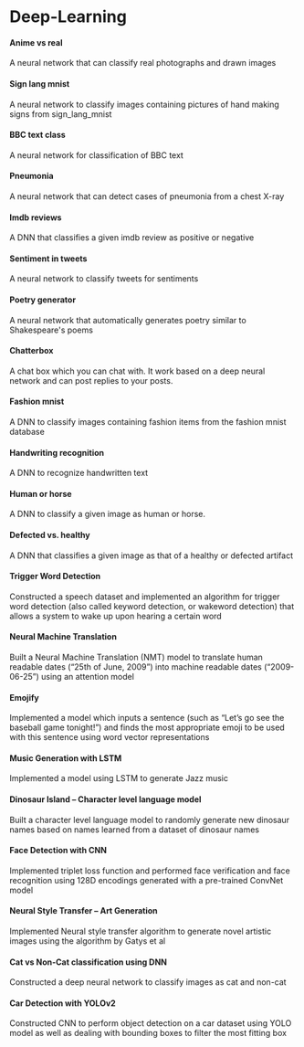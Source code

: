 # Deep-Learning
#### Anime vs real
A neural network that can classify real photographs and drawn images

#### Sign lang mnist
A neural network to classify images containing pictures of hand making signs from sign_lang_mnist

#### BBC text class
A neural network for classification of BBC text

#### Pneumonia
A neural network that can detect cases of pneumonia from a chest X-ray

#### Imdb reviews
A DNN that classifies a given imdb review as positive or negative

#### Sentiment in tweets
A neural network to classify tweets for sentiments

#### Poetry generator
A neural network that automatically generates poetry similar to Shakespeare's poems

#### Chatterbox
A chat box which you can chat with. It work based on a deep neural network and can post replies to your posts.

#### Fashion mnist
A DNN to classify images containing fashion items from the fashion mnist database

#### Handwriting recognition
A DNN to recognize handwritten text

#### Human or horse
A DNN to classify a given image as human or horse.

#### Defected vs. healthy
A DNN that classifies a given image as that of a healthy or defected artifact

#### Trigger Word Detection
Constructed a speech dataset and implemented an algorithm for trigger word detection (also called keyword detection, or wakeword detection) that allows a system to wake up upon hearing a certain word

#### Neural Machine Translation
Built a Neural Machine Translation (NMT) model to translate human readable dates (“25th of June, 2009”) into machine readable dates (“2009-06-25”) using an attention model

#### Emojify
Implemented a model which inputs a sentence (such as “Let’s go see the baseball game tonight!”) and finds the most appropriate emoji to be used with this sentence using word vector representations

#### Music Generation with LSTM
Implemented a model using LSTM to generate Jazz music

#### Dinosaur Island – Character level language model
Built a character level language model to randomly generate new dinosaur names based on names learned from a dataset of dinosaur names

#### Face Detection with CNN
Implemented triplet loss function and performed face verification and face recognition using 128D encodings generated with a pre-trained ConvNet model

#### Neural Style Transfer – Art Generation
Implemented Neural style transfer algorithm to generate novel artistic images using the algorithm by Gatys et al

#### Cat vs Non-Cat classification using DNN
Constructed a deep neural network to classify images as cat and non-cat

#### Car Detection with YOLOv2
Constructed CNN to perform object detection on a car dataset using YOLO model as well as dealing with bounding boxes to filter the most fitting box
